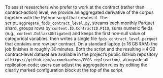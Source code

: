  To assist researchers who prefer to work at the contract (rather than contract‑action) level, we provide an aggregated derivative of the corpus together with the Python script that creates it. The script, `aggregate_fpds_contract_level.py`, streams each monthly Parquet shard, groups rows by `content.ID.ContractID.PIID`, sums numeric fields (e.g., `content.DollarsObligated`) and keeps the first non‑null value of categorical variables, then writes a single file `fpds_contract_level.parquet` that contains one row per contract. On a standard laptop (≤ 16 GB RAM) the job finishes in roughly 30 minutes. Both the script and the resulting ≈ 4 GB contract‑level dataset are available in the project’s public GitHub repository at `https://github.com/aaronrkaufman/FPDS_replication/`, alongside all replication code; users can adjust the aggregation rules by editing the clearly marked configuration block at the top of the script.
